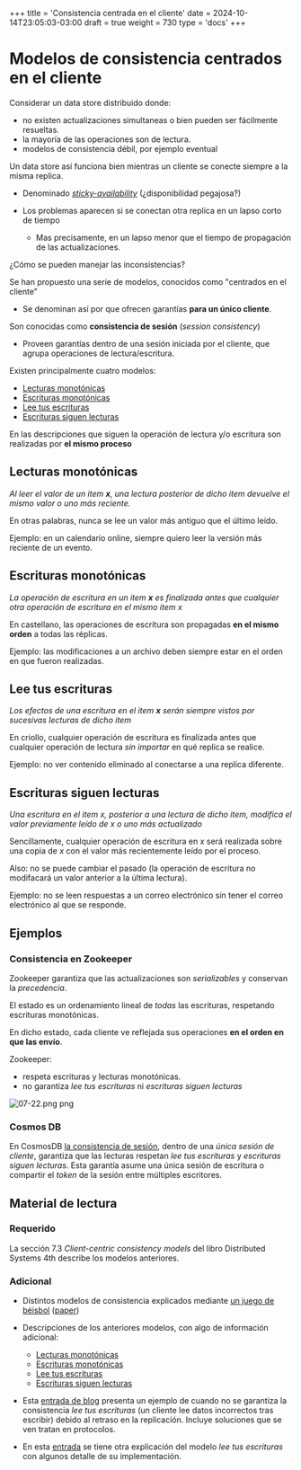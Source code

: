 +++
title = 'Consistencia centrada en el cliente'
date = 2024-10-14T23:05:03-03:00
draft = true
weight = 730 
type = 'docs'
+++

# Modelos de consistencia centrados en el cliente

Considerar un data store distribuido donde:

- no existen actualizaciones simultaneas o bien pueden ser fácilmente resueltas.
- la mayoría de las operaciones son de lectura.
- modelos de consistencia débil, por ejemplo eventual

Un data store así funciona bien mientras un cliente se conecte siempre a la misma replica.
- Denominado [*sticky-availability*](https://jepsen.io/consistency) (¿disponibilidad pegajosa?)

- Los problemas aparecen si se conectan otra replica en un lapso corto de tiempo
    - Mas precisamente, en un lapso menor que el tiempo de propagación de las actualizaciones.

¿Cómo se pueden manejar las inconsistencias?

Se han propuesto una serie de modelos, conocidos como "centrados en el cliente"

- Se denominan así por que ofrecen garantías **para un único cliente**.

Son conocidas como **consistencia de sesión** (*session consistency*)

- Proveen garantías dentro de una sesión iniciada por el cliente, que agrupa operaciones de lectura/escritura.

Existen principalmente cuatro modelos:

- [Lecturas monotónicas](#lecturas-monotónicas)  
- [Escrituras monotónicas](#escrituras-monotónicas)
- [Lee tus escrituras](#lee-tus-escrituras)
- [Escrituras siguen lecturas](#escrituras-siguen-lecturas)

En las descripciones que siguen la operación de lectura y/o escritura son realizadas por **el mismo proceso**

## Lecturas monotónicas

*Al leer el valor de un item **x**, una lectura posterior de dicho item devuelve el mismo valor o uno más reciente.*

En otras palabras, nunca se lee un valor más antiguo que el último leído.

Ejemplo: en un calendario online, siempre quiero leer la versión más reciente de un evento.

## Escrituras monotónicas

*La operación de escritura en un item **x** es finalizada antes que cualquier otra operación de escritura en el mismo item x*

En castellano, las operaciones de escritura son propagadas **en el mismo orden** a todas las réplicas.

Ejemplo: las modificaciones a un archivo deben siempre estar en el orden en que fueron realizadas.

## Lee tus escrituras

*Los efectos de una escritura en el item **x** serán siempre vistos por sucesivas lecturas de dicho item*

En criollo, cualquier operación de escritura es finalizada antes que cualquier operación de lectura *sin importar* en qué replica se realice.

Ejemplo: no ver contenido eliminado al conectarse a una replica diferente.

## Escrituras siguen lecturas

*Una escritura en el item x, posterior a una lectura de dicho item, modifica el valor previamente leído de x o uno más actualizado*

Sencillamente, cualquier operación de escritura en *x* será realizada sobre una copia de *x* con el valor más recientemente leído por el proceso.

Also: no se puede cambiar el pasado (la operación de escritura no modifacará un valor anterior a la última lectura).

Ejemplo: no se leen respuestas a un correo electrónico sin tener el correo electrónico al que se responde.

## Ejemplos

### Consistencia en Zookeeper

Zookeeper garantiza que las actualizaciones son *serializables* y conservan la *precedencia*.

El estado es un ordenamiento lineal de *todas* las escrituras, respetando escrituras monotónicas.

En dicho estado, cada cliente ve reflejada sus operaciones **en el orden en que las envío**.

Zookeeper:

- respeta escrituras y lecturas monotónicas.
- no garantiza *lee tus escrituras* ni *escrituras siguen lecturas* 

![07-22.png](/07-22.png)
png
### Cosmos DB

En CosmosDB [la consistencia de sesión](https://learn.microsoft.com/en-us/azure/cosmos-db/consistency-levels#session-consistency), dentro de una *única sesión de cliente*, garantiza que las lecturas respetan *lee tus escrituras* y *escrituras siguen lecturas*. Esta garantía asume una única sesión de escritura o compartir el *token* de la sesión entre múltiples escritores.

## Material de lectura

### Requerido

La sección 7.3 *Client-centric consistency models* del libro Distributed Systems 4th describe los modelos anteriores.

### Adicional

- Distintos modelos de consistencia explicados mediante [un juego de béisbol](https://www.youtube.com/watch?v=gluIh8zd26I) ([paper](https://www.microsoft.com/en-us/research/publication/replicated-data-consistency-explained-through-baseball/))

- Descripciones de los anteriores modelos, con algo de información adicional:

    - [Lecturas monotónicas](https://jepsen.io/consistency/models/monotonic-reads)  
    - [Escrituras monotónicas](https://jepsen.io/consistency/models/monotonic-writes)
    - [Lee tus escrituras](https://jepsen.io/consistency/models/read-your-writes)
    - [Escrituras siguen lecturas](https://jepsen.io/consistency/models/writes-follow-reads)

- Esta [entrada de blog](https://arpitbhayani.me/blogs/read-your-write-consistency/) presenta un ejemplo de cuando no se garantiza la consistencia *lee tus escrituras* (un cliente lee datos incorrectos tras escribir) debido al retraso en la replicación. Incluye soluciones que se ven tratan en protocolos.

- En esta [entrada](https://docs.oracle.com/cd/E17276_01/html/gsg_db_rep/C/rywc.html) se tiene otra explicación del modelo *lee tus escrituras* con algunos detalle de su implementación.

